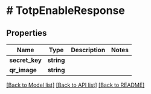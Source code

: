 # # TotpEnableResponse

## Properties

Name | Type | Description | Notes
------------ | ------------- | ------------- | -------------
**secret_key** | **string** |  |
**qr_image** | **string** |  |

[[Back to Model list]](../../README.md#models) [[Back to API list]](../../README.md#endpoints) [[Back to README]](../../README.md)
